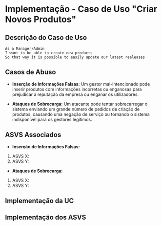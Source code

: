 # Implementação - Caso de Uso "Criar Novos Produtos"

## Descrição do Caso de Uso

```
As a Manager/Admin
I want to be able to create new products
So that way it is possible to easily update our latest realeases
```

## Casos de Abuso

- **Inserção de Informações Falsas:** Um gestor mal-intencionado pode inserir produtos com informações incorretas ou enganosas para prejudicar a reputação da empresa ou enganar os utilizadores.

- **Ataques de Sobrecarga:** Um atacante pode tentar sobrecarregar o sistema enviando um grande número de pedidos de criação de produtos, causando uma negação de serviço ou tornando o sistema indisponível para os gestores legítimos.

## ASVS Associados

- **Inserção de Informações Falsas:**

1. ASVS X:
2. ASVS Y:

- **Ataques de Sobrecarga:**

1. ASVS X:
2. ASVS Y:


## Implementação da UC


## Implementação dos ASVS
